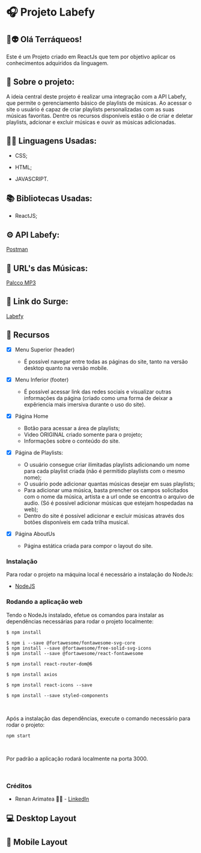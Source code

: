 # 🎧 Projeto Labefy

## 🖖👽 Olá Terráqueos!

Este é um Projeto criado em ReactJs que tem por objetivo aplicar os conhecimentos adquiridos da linguagem.

## 💬 Sobre o projeto:

A ideia central deste projeto é realizar uma integração com a API Labefy, que permite o gerenciamento básico de playlists de músicas. Ao acessar o site o usuário é capaz de criar playlists personalizadas com as suas músicas favoritas. Dentre os recursos disponíveis estão o de criar e deletar playlists, adcionar e excluir músicas e ouvir as músicas adicionadas.

## 👩‍💻 Linguagens Usadas:

* CSS;

* HTML;

* JAVASCRIPT.

## 📚 Bibliotecas Usadas:

* ReactJS;

## ⚙️ API Labefy:

[Postman](https://documenter.getpostman.com/view/7549981/SztBc8eT#intro)

## 🎵 URL's das Músicas:

[Palcco MP3](https://www.palcomp3.com.br/)

## 🔗 Link do Surge:

[Labefy](https://obsequious-tongue.surge.sh/)

## 🧰 Recursos

- [X] Menu Superior (header)
    - É possível navegar entre todas as páginas do site, tanto na versão desktop quanto na versão mobile.

- [X] Menu Inferior (footer)
    - É possível acessar link das redes sociais e visualizar outras informações da página (criado como uma forma de deixar a expêriencia mais imersiva durante o uso do site).

- [X] Página Home
    - Botão para acessar a área de playlists;
    - Video ORIGINAL criado somente para o projeto;
    - Informações sobre o conteúdo do site.

- [X] Página de Playlists:
    - O usuário consegue criar ilimitadas playlists adicionando um nome para cada playlist criada (não é permitido  playlists com o mesmo nome);
    - O usuário pode adicionar quantas músicas desejar em suas playlists;
    - Para adicionar uma música, basta prencher os campos solicitados com o nome da música, artista e a url onde se encontra o arquivo de audio. (Só é possivel adicionar músicas que estejam hospedadas na web);
    - Dentro do site é possível adicionar e excluir músicas através dos botões disponíveis em cada trilha musical. 

- [x] Página AboutUs
    - Página estática criada para compor o layout do site.

### Instalação

Para rodar o projeto na máquina local é necessário a instalação do NodeJs:
- [NodeJS](https://nodejs.org/en/download/)

### Rodando a aplicação web
Tendo o NodeJs instalado, efetue os comandos para instalar as dependências necessárias para rodar o projeto localmente:

```
$ npm install 
```

```
$ npm i --save @fortawesome/fontawesome-svg-core
$ npm install --save @fortawesome/free-solid-svg-icons
$ npm install --save @fortawesome/react-fontawesome
```

```
$ npm install react-router-dom@6
```

```
$ npm install axios
```

```
$ npm install react-icons --save
```

```
$ npm install --save styled-components
```

<br/>

Após a instalação das dependências, execute o comando necessário para rodar o projeto:

`npm start`

<br/>

Por padrão a aplicação rodará localmente na porta 3000.

<br/>

### Créditos

* Renan Arimatea 👋🏽 - [LinkedIn](https://www.linkedin.com/in/renan-arimatea/)

## 💻 Desktop Layout

## 📱 Mobile Layout
